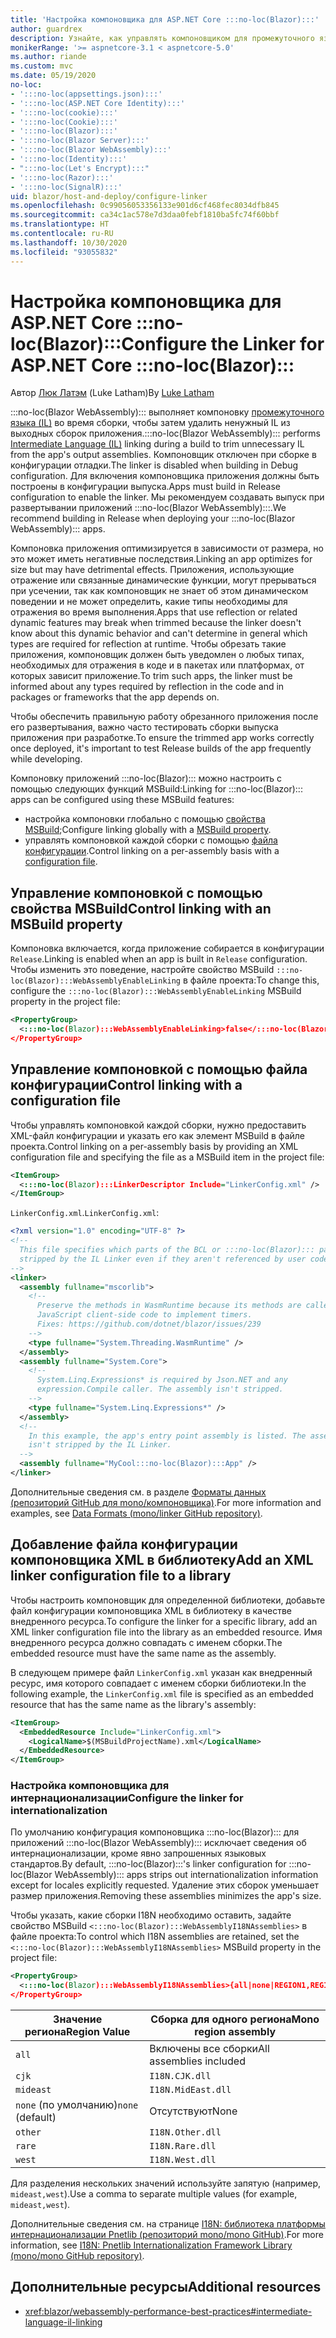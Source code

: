 ```yaml
---
title: 'Настройка компоновщика для ASP.NET Core :::no-loc(Blazor):::'
author: guardrex
description: Узнайте, как управлять компоновщиком для промежуточного языка (IL) при создании приложения :::no-loc(Blazor):::.
monikerRange: '>= aspnetcore-3.1 < aspnetcore-5.0'
ms.author: riande
ms.custom: mvc
ms.date: 05/19/2020
no-loc:
- ':::no-loc(appsettings.json):::'
- ':::no-loc(ASP.NET Core Identity):::'
- ':::no-loc(cookie):::'
- ':::no-loc(Cookie):::'
- ':::no-loc(Blazor):::'
- ':::no-loc(Blazor Server):::'
- ':::no-loc(Blazor WebAssembly):::'
- ':::no-loc(Identity):::'
- ":::no-loc(Let's Encrypt):::"
- ':::no-loc(Razor):::'
- ':::no-loc(SignalR):::'
uid: blazor/host-and-deploy/configure-linker
ms.openlocfilehash: 0c99056053356133e901d6cf468fec8034dfb845
ms.sourcegitcommit: ca34c1ac578e7d3daa0febf1810ba5fc74f60bbf
ms.translationtype: HT
ms.contentlocale: ru-RU
ms.lasthandoff: 10/30/2020
ms.locfileid: "93055832"
---
```

# <a name="configure-the-linker-for-aspnet-core-no-locblazor"></a><span data-ttu-id="fd4e0-103">Настройка компоновщика для ASP.NET Core :::no-loc(Blazor):::</span><span class="sxs-lookup"><span data-stu-id="fd4e0-103">Configure the Linker for ASP.NET Core :::no-loc(Blazor):::</span></span>

<span data-ttu-id="fd4e0-104">Автор [Люк Латэм](https://github.com/guardrex) (Luke Latham)</span><span class="sxs-lookup"><span data-stu-id="fd4e0-104">By [Luke Latham](https://github.com/guardrex)</span></span>

<span data-ttu-id="fd4e0-105">:::no-loc(Blazor WebAssembly)::: выполняет компоновку [промежуточного языка (IL)](/dotnet/standard/managed-code#intermediate-language--execution) во время сборки, чтобы затем удалить ненужный IL из выходных сборок приложения.</span><span class="sxs-lookup"><span data-stu-id="fd4e0-105">:::no-loc(Blazor WebAssembly)::: performs [Intermediate Language (IL)](/dotnet/standard/managed-code#intermediate-language--execution) linking during a build to trim unnecessary IL from the app's output assemblies.</span></span> <span data-ttu-id="fd4e0-106">Компоновщик отключен при сборке в конфигурации отладки.</span><span class="sxs-lookup"><span data-stu-id="fd4e0-106">The linker is disabled when building in Debug configuration.</span></span> <span data-ttu-id="fd4e0-107">Для включения компоновщика приложения должны быть построены в конфигурации выпуска.</span><span class="sxs-lookup"><span data-stu-id="fd4e0-107">Apps must build in Release configuration to enable the linker.</span></span> <span data-ttu-id="fd4e0-108">Мы рекомендуем создавать выпуск при развертывании приложений :::no-loc(Blazor WebAssembly):::.</span><span class="sxs-lookup"><span data-stu-id="fd4e0-108">We recommend building in Release when deploying your :::no-loc(Blazor WebAssembly)::: apps.</span></span> 

<span data-ttu-id="fd4e0-109">Компоновка приложения оптимизируется в зависимости от размера, но это может иметь негативные последствия.</span><span class="sxs-lookup"><span data-stu-id="fd4e0-109">Linking an app optimizes for size but may have detrimental effects.</span></span> <span data-ttu-id="fd4e0-110">Приложения, использующие отражение или связанные динамические функции, могут прерываться при усечении, так как компоновщик не знает об этом динамическом поведении и не может определить, какие типы необходимы для отражения во время выполнения.</span><span class="sxs-lookup"><span data-stu-id="fd4e0-110">Apps that use reflection or related dynamic features may break when trimmed because the linker doesn't know about this dynamic behavior and can't determine in general which types are required for reflection at runtime.</span></span> <span data-ttu-id="fd4e0-111">Чтобы обрезать такие приложения, компоновщик должен быть уведомлен о любых типах, необходимых для отражения в коде и в пакетах или платформах, от которых зависит приложение.</span><span class="sxs-lookup"><span data-stu-id="fd4e0-111">To trim such apps, the linker must be informed about any types required by reflection in the code and in packages or frameworks that the app depends on.</span></span>

<span data-ttu-id="fd4e0-112">Чтобы обеспечить правильную работу обрезанного приложения после его развертывания, важно часто тестировать сборки выпуска приложения при разработке.</span><span class="sxs-lookup"><span data-stu-id="fd4e0-112">To ensure the trimmed app works correctly once deployed, it's important to test Release builds of the app frequently while developing.</span></span>

<span data-ttu-id="fd4e0-113">Компоновку приложений :::no-loc(Blazor)::: можно настроить с помощью следующих функций MSBuild:</span><span class="sxs-lookup"><span data-stu-id="fd4e0-113">Linking for :::no-loc(Blazor)::: apps can be configured using these MSBuild features:</span></span>

* <span data-ttu-id="fd4e0-114">настройка компоновки глобально с помощью [свойства MSBuild](#control-linking-with-an-msbuild-property);</span><span class="sxs-lookup"><span data-stu-id="fd4e0-114">Configure linking globally with a [MSBuild property](#control-linking-with-an-msbuild-property).</span></span>
* <span data-ttu-id="fd4e0-115">управлять компоновкой каждой сборки с помощью [файла конфигурации](#control-linking-with-a-configuration-file).</span><span class="sxs-lookup"><span data-stu-id="fd4e0-115">Control linking on a per-assembly basis with a [configuration file](#control-linking-with-a-configuration-file).</span></span>

## <a name="control-linking-with-an-msbuild-property"></a><span data-ttu-id="fd4e0-116">Управление компоновкой с помощью свойства MSBuild</span><span class="sxs-lookup"><span data-stu-id="fd4e0-116">Control linking with an MSBuild property</span></span>

<span data-ttu-id="fd4e0-117">Компоновка включается, когда приложение собирается в конфигурации `Release`.</span><span class="sxs-lookup"><span data-stu-id="fd4e0-117">Linking is enabled when an app is built in `Release` configuration.</span></span> <span data-ttu-id="fd4e0-118">Чтобы изменить это поведение, настройте свойство MSBuild `:::no-loc(Blazor):::WebAssemblyEnableLinking` в файле проекта:</span><span class="sxs-lookup"><span data-stu-id="fd4e0-118">To change this, configure the `:::no-loc(Blazor):::WebAssemblyEnableLinking` MSBuild property in the project file:</span></span>

```xml
<PropertyGroup>
  <:::no-loc(Blazor):::WebAssemblyEnableLinking>false</:::no-loc(Blazor):::WebAssemblyEnableLinking>
</PropertyGroup>
```

## <a name="control-linking-with-a-configuration-file"></a><span data-ttu-id="fd4e0-119">Управление компоновкой с помощью файла конфигурации</span><span class="sxs-lookup"><span data-stu-id="fd4e0-119">Control linking with a configuration file</span></span>

<span data-ttu-id="fd4e0-120">Чтобы управлять компоновкой каждой сборки, нужно предоставить XML-файл конфигурации и указать его как элемент MSBuild в файле проекта.</span><span class="sxs-lookup"><span data-stu-id="fd4e0-120">Control linking on a per-assembly basis by providing an XML configuration file and specifying the file as a MSBuild item in the project file:</span></span>

```xml
<ItemGroup>
  <:::no-loc(Blazor):::LinkerDescriptor Include="LinkerConfig.xml" />
</ItemGroup>
```

<span data-ttu-id="fd4e0-121">`LinkerConfig.xml`.</span><span class="sxs-lookup"><span data-stu-id="fd4e0-121">`LinkerConfig.xml`:</span></span>

```xml
<?xml version="1.0" encoding="UTF-8" ?>
<!--
  This file specifies which parts of the BCL or :::no-loc(Blazor)::: packages must not be
  stripped by the IL Linker even if they aren't referenced by user code.
-->
<linker>
  <assembly fullname="mscorlib">
    <!--
      Preserve the methods in WasmRuntime because its methods are called by 
      JavaScript client-side code to implement timers.
      Fixes: https://github.com/dotnet/blazor/issues/239
    -->
    <type fullname="System.Threading.WasmRuntime" />
  </assembly>
  <assembly fullname="System.Core">
    <!--
      System.Linq.Expressions* is required by Json.NET and any 
      expression.Compile caller. The assembly isn't stripped.
    -->
    <type fullname="System.Linq.Expressions*" />
  </assembly>
  <!--
    In this example, the app's entry point assembly is listed. The assembly
    isn't stripped by the IL Linker.
  -->
  <assembly fullname="MyCool:::no-loc(Blazor):::App" />
</linker>
```

<span data-ttu-id="fd4e0-122">Дополнительные сведения см. в разделе [Форматы данных (репозиторий GitHub для mono/компоновщика)](https://github.com/mono/linker/blob/master/docs/data-formats.md).</span><span class="sxs-lookup"><span data-stu-id="fd4e0-122">For more information and examples, see [Data Formats (mono/linker GitHub repository)](https://github.com/mono/linker/blob/master/docs/data-formats.md).</span></span>

## <a name="add-an-xml-linker-configuration-file-to-a-library"></a><span data-ttu-id="fd4e0-123">Добавление файла конфигурации компоновщика XML в библиотеку</span><span class="sxs-lookup"><span data-stu-id="fd4e0-123">Add an XML linker configuration file to a library</span></span>

<span data-ttu-id="fd4e0-124">Чтобы настроить компоновщик для определенной библиотеки, добавьте файл конфигурации компоновщика XML в библиотеку в качестве внедренного ресурса.</span><span class="sxs-lookup"><span data-stu-id="fd4e0-124">To configure the linker for a specific library, add an XML linker configuration file into the library as an embedded resource.</span></span> <span data-ttu-id="fd4e0-125">Имя внедренного ресурса должно совпадать с именем сборки.</span><span class="sxs-lookup"><span data-stu-id="fd4e0-125">The embedded resource must have the same name as the assembly.</span></span>

<span data-ttu-id="fd4e0-126">В следующем примере файл `LinkerConfig.xml` указан как внедренный ресурс, имя которого совпадает с именем сборки библиотеки.</span><span class="sxs-lookup"><span data-stu-id="fd4e0-126">In the following example, the `LinkerConfig.xml` file is specified as an embedded resource that has the same name as the library's assembly:</span></span>

```xml
<ItemGroup>
  <EmbeddedResource Include="LinkerConfig.xml">
    <LogicalName>$(MSBuildProjectName).xml</LogicalName>
  </EmbeddedResource>
</ItemGroup>
```

### <a name="configure-the-linker-for-internationalization"></a><span data-ttu-id="fd4e0-127">Настройка компоновщика для интернационализации</span><span class="sxs-lookup"><span data-stu-id="fd4e0-127">Configure the linker for internationalization</span></span>

<span data-ttu-id="fd4e0-128">По умолчанию конфигурация компоновщика :::no-loc(Blazor)::: для приложений :::no-loc(Blazor WebAssembly)::: исключает сведения об интернационализации, кроме явно запрошенных языковых стандартов.</span><span class="sxs-lookup"><span data-stu-id="fd4e0-128">By default, :::no-loc(Blazor):::'s linker configuration for :::no-loc(Blazor WebAssembly)::: apps strips out internationalization information except for locales explicitly requested.</span></span> <span data-ttu-id="fd4e0-129">Удаление этих сборок уменьшает размер приложения.</span><span class="sxs-lookup"><span data-stu-id="fd4e0-129">Removing these assemblies minimizes the app's size.</span></span>

<span data-ttu-id="fd4e0-130">Чтобы указать, какие сборки I18N необходимо оставить, задайте свойство MSBuild `<:::no-loc(Blazor):::WebAssemblyI18NAssemblies>` в файле проекта:</span><span class="sxs-lookup"><span data-stu-id="fd4e0-130">To control which I18N assemblies are retained, set the `<:::no-loc(Blazor):::WebAssemblyI18NAssemblies>` MSBuild property in the project file:</span></span>

```xml
<PropertyGroup>
  <:::no-loc(Blazor):::WebAssemblyI18NAssemblies>{all|none|REGION1,REGION2,...}</:::no-loc(Blazor):::WebAssemblyI18NAssemblies>
</PropertyGroup>
```

| <span data-ttu-id="fd4e0-131">Значение региона</span><span class="sxs-lookup"><span data-stu-id="fd4e0-131">Region Value</span></span>     | <span data-ttu-id="fd4e0-132">Сборка для одного региона</span><span class="sxs-lookup"><span data-stu-id="fd4e0-132">Mono region assembly</span></span>    |
| ---------------- | ----------------------- |
| `all`            | <span data-ttu-id="fd4e0-133">Включены все сборки</span><span class="sxs-lookup"><span data-stu-id="fd4e0-133">All assemblies included</span></span> |
| `cjk`            | `I18N.CJK.dll`          |
| `mideast`        | `I18N.MidEast.dll`      |
| <span data-ttu-id="fd4e0-134">`none` (по умолчанию)</span><span class="sxs-lookup"><span data-stu-id="fd4e0-134">`none` (default)</span></span> | <span data-ttu-id="fd4e0-135">Отсутствуют</span><span class="sxs-lookup"><span data-stu-id="fd4e0-135">None</span></span>                    |
| `other`          | `I18N.Other.dll`        |
| `rare`           | `I18N.Rare.dll`         |
| `west`           | `I18N.West.dll`         |

<span data-ttu-id="fd4e0-136">Для разделения нескольких значений используйте запятую (например, `mideast,west`).</span><span class="sxs-lookup"><span data-stu-id="fd4e0-136">Use a comma to separate multiple values (for example, `mideast,west`).</span></span>

<span data-ttu-id="fd4e0-137">Дополнительные сведения см. на странице [I18N: библиотека платформы интернационализации Pnetlib (репозиторий mono/mono GitHub)](https://github.com/mono/mono/tree/master/mcs/class/I18N).</span><span class="sxs-lookup"><span data-stu-id="fd4e0-137">For more information, see [I18N: Pnetlib Internationalization Framework Library (mono/mono GitHub repository)](https://github.com/mono/mono/tree/master/mcs/class/I18N).</span></span>

## <a name="additional-resources"></a><span data-ttu-id="fd4e0-138">Дополнительные ресурсы</span><span class="sxs-lookup"><span data-stu-id="fd4e0-138">Additional resources</span></span>

* <xref:blazor/webassembly-performance-best-practices#intermediate-language-il-linking>
